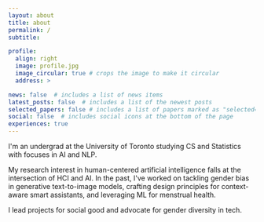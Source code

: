 ```yaml
---
layout: about
title: about
permalink: /
subtitle:

profile:
  align: right
  image: profile.jpg
  image_circular: true # crops the image to make it circular
  address: >

news: false  # includes a list of news items
latest_posts: false  # includes a list of the newest posts
selected_papers: false # includes a list of papers marked as "selected={true}"
social: false  # includes social icons at the bottom of the page
experiences: true
---
```


I'm an undergrad at the University of Toronto studying CS and Statistics with focuses in AI and NLP. 
<!-- This past summer, I was a software engineer at [Microsoft](https://www.microsoft.com) Azure App Service and a ML fellow at [AI4Good Lab](https://www.ai4goodlab.com/).  -->

My research interest in human-centered artificial intelligence falls at the intersection of HCI and AI. In the past, I've worked on tackling gender bias in generative text-to-image models, crafting design principles for context-aware smart assistants, and leveraging ML for menstrual health.

I lead projects for social good and advocate for gender diversity in tech. 